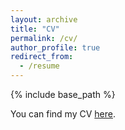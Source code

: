 ```yaml
---
layout: archive
title: "CV"
permalink: /cv/
author_profile: true
redirect_from:
  - /resume
---
```


{% include base_path %}

You can find my CV [here](https://github.com/myoungbrun/myoungbrun.github.io/blob/7ab838eeded6635b3ca9b7a29b592084f583ce4a/files/CV_Young_Brun_English.pdf). 

